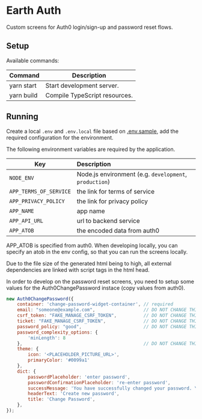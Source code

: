 # Earth Auth

Custom screens for Auth0 login/sign-up and password reset flows.

## Setup

Available commands:

| Command                   | Description                    |
| ------------------------- | ------------------------------ |
| yarn start                | Start development server.      |
| yarn build                | Compile TypeScript resources.  |

## Running

Create a local `.env` and `.env.local` file based on [.env.sample](.env.sample), add the required configuration for the environment. 

The following environment variables are required by the application.

| **Key** | **Description** |
| ------------- |:----------------|
| `NODE_ENV` | Node.js environment (e.g. `development`, `production`) |
| `APP_TERMS_OF_SERVICE` | the link for terms of service |
| `APP_PRIVACY_POLICY` | the link for privacy policy |
| `APP_NAME` | app name |
| `APP_API_URL` | url to backend service |
| `APP_ATOB` | the encoded data from auth0 |

APP_ATOB is specified from auth0. When developing locally, you can specify an atob in the env config, so that you can run the screens locally. 

Due to the file size of the generated html being to high, all external dependencies are linked with script tags in the html head.

In order to develop on the password reset screens, you need to setup some values for the Auth0ChangePassword instace (copy values from auth0).

```javascript
new Auth0ChangePassword({
	container: 'change-password-widget-container', // required
	email: "someone@example.com",                  // DO NOT CHANGE THIS
	csrf_token: "FAKE_MANAGE_CSRF_TOKEN",          // DO NOT CHANGE THIS
	ticket: "FAKE_MANAGE_CSRF_TOKEN",              // DO NOT CHANGE THIS
	password_policy: "good",                       // DO NOT CHANGE THIS
	password_complexity_options: {
		'minLength': 8
	},                                             // DO NOT CHANGE THIS
	theme: {
		icon: '<PLACEHOLDER_PICTURE_URL>',
		primaryColor: '#0099a1'
	},
	dict: {
		passwordPlaceholder: 'enter password',
		passwordConfirmationPlaceholder: 're-enter password',
		successMessage: 'You have successfully changed your password. You may now sign in with your new password.',
		headerText: 'Create new password',
		title: 'Change Password',
	},
});
````
 
